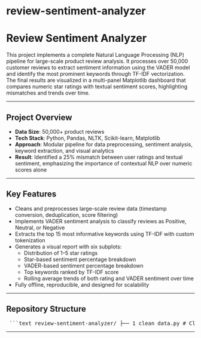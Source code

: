 # review-sentiment-analyzer
# Review Sentiment Analyzer

This project implements a complete Natural Language Processing (NLP) pipeline for large-scale product review analysis. It processes over 50,000 customer reviews to extract sentiment information using the VADER model and identify the most prominent keywords through TF-IDF vectorization. The final results are visualized in a multi-panel Matplotlib dashboard that compares numeric star ratings with textual sentiment scores, highlighting mismatches and trends over time.

---

## Project Overview

- **Data Size**: 50,000+ product reviews
- **Tech Stack**: Python, Pandas, NLTK, Scikit-learn, Matplotlib
- **Approach**: Modular pipeline for data preprocessing, sentiment analysis, keyword extraction, and visual analytics
- **Result**: Identified a 25% mismatch between user ratings and textual sentiment, emphasizing the importance of contextual NLP over numeric scores alone

---

## Key Features

- Cleans and preprocesses large-scale review data (timestamp conversion, deduplication, score filtering)
- Implements VADER sentiment analysis to classify reviews as Positive, Neutral, or Negative
- Extracts the top 15 most informative keywords using TF-IDF with custom tokenization
- Generates a visual report with six subplots:
  - Distribution of 1–5 star ratings
  - Star-based sentiment percentage breakdown
  - VADER-based sentiment percentage breakdown
  - Top keywords ranked by TF-IDF score
  - Rolling average trends of both rating and VADER sentiment over time
- Fully offline, reproducible, and designed for scalability

---

## Repository Structure
<pre> ```text review-sentiment-analyzer/ ├── 1_clean_data.py # Cleans raw dataset, filters reviews, converts timestamps ├── 2_sentiment_and_topics.py # Applies VADER sentiment and keyword extraction ├── visualize_results.py # Creates a multi-panel Matplotlib report ├── detailed_review_report.png # Final output dashboard image ├── sentiment_distribution.png # Supporting sentiment distribution chart ├── cleaned_reviews.csv # Output from Step 1 (excluded from repo) ├── analyzed_reviews.csv # Output from Step 2 (excluded from repo) ├── README.md ``` </pre>

---
